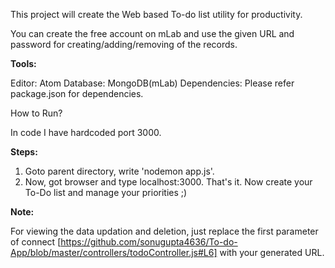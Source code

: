 This project will create the Web based To-do list utility for productivity.

You can create the free account on mLab and use the given URL and password for creating/adding/removing of the records.

**Tools:**

Editor: Atom
Database: MongoDB(mLab)
Dependencies: Please refer package.json for dependencies.

How to Run?

In code I have hardcoded port 3000.

**Steps:**
1. Goto parent directory, write  'nodemon app.js'.
2. Now, got browser and type localhost:3000. That's it. Now create your To-Do list and manage your priorities ;)

**Note:**

For viewing the data updation and deletion, just replace the first parameter of connect [https://github.com/sonugupta4636/To-do-App/blob/master/controllers/todoController.js#L6]
 with your generated URL.
